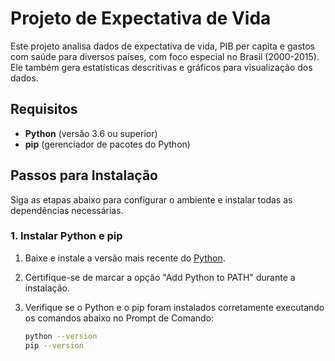 # Projeto de Expectativa de Vida

Este projeto analisa dados de expectativa de vida, PIB per capita e gastos com saúde para diversos países, com foco especial no Brasil (2000-2015). Ele também gera estatísticas descritivas e gráficos para visualização dos dados.

## Requisitos

- **Python** (versão 3.6 ou superior)
- **pip** (gerenciador de pacotes do Python)

## Passos para Instalação

Siga as etapas abaixo para configurar o ambiente e instalar todas as dependências necessárias.

### 1. Instalar Python e pip

1. Baixe e instale a versão mais recente do [Python](https://www.python.org/downloads/).
2. Certifique-se de marcar a opção "Add Python to PATH" durante a instalação.
3. Verifique se o Python e o pip foram instalados corretamente executando os comandos abaixo no Prompt de Comando:

   ```sh
   python --version
   pip --version

